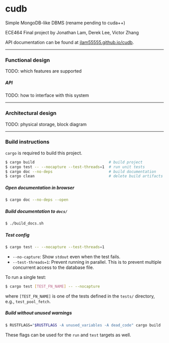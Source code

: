 # cudb

Simple MongoDB-like DBMS (rename pending to cuda++)

ECE464 Final project by Jonathan Lam, Derek Lee, Victor Zhang

API documentation can be found at [jlam55555.github.io/cudb][docs].

---

### Functional design
TODO: which features are supported

##### API
TODO: how to interface with this system

---

### Architectural design
TODO: physical storage, block diagram

---

### Build instructions
`cargo` is required to build this project.

```bash
$ cargo build                                 # build project
$ cargo test -- --nocapture --test-threads=1  # run unit tests
$ cargo doc --no-deps                         # build documentation
$ cargo clean                                 # delete build artifacts
```

##### Open documentation in browser
```bash
$ cargo doc --no-deps --open
```

##### Build documentation to `docs/`
```bash
$ ./build_docs.sh
```

##### Test config
```bash
$ cargo test -- --nocapture --test-threads=1
```
- `--no-capture`: Show `stdout` even when the test fails.
- `--test-threads=1`: Prevent running in parallel. This is to prevent
  multiple concurrent access to the database file.
  
To run a single test:
```bash
$ cargo test [TEST_FN_NAME] -- --nocapture
```
where `[TEST_FN_NAME]` is one of the tests defined in the `tests/` directory, e.g.,
`test_pool_fetch`.

##### Build without unused warnings
```bash
$ RUSTFLAGS="$RUSTFLAGS -A unused_variables -A dead_code" cargo build
```
These flags can be used for the `run` and `test` targets as well.

[docs]: https://jlam55555.github.io/cudb/
